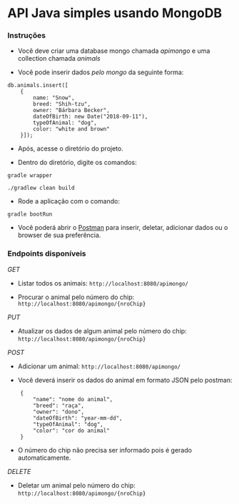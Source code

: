 # API Java simples usando MongoDB

### Instruções

- Você deve criar uma database mongo chamada *apimongo* e uma collection chamada *animals*

- Você pode inserir dados *pelo mongo* da seguinte forma:

```
db.animals.insert([
    {
        name: "Snow",
        breed: "Shih-tzu",
        owner: "Bárbara Becker",
        dateOfBirth: new Date("2018-09-11"),
        typeOfAnimal: "dog",
        color: "white and brown"        
    }]);
```

- Após, acesse o diretório do projeto.

- Dentro do diretório, digite os comandos:

```gradle wrapper``` 

```./gradlew clean build```

- Rode a aplicação com o comando:

```gradle bootRun```

- Você poderá abrir o [Postman](https://www.getpostman.com/) para inserir, deletar, adicionar dados ou o browser de sua preferência.

### Endpoints disponíveis

*GET*

- Listar todos os animais: ```http://localhost:8080/apimongo/```

- Procurar o animal pelo número do chip: ```http://localhost:8080/apimongo/{nroChip}```

*PUT*

- Atualizar os dados de algum animal pelo número do chip: ```http://localhost:8080/apimongo/{nroChip}```

*POST*

- Adicionar um animal: ```http://localhost:8080/apimongo/```

- Você deverá inserir os dados do animal em formato JSON pelo postman:

```
    {
        "name": "nome do animal",
        "breed": "raça",
        "owner": "dono",
        "dateOfBirth": "year-mm-dd",
        "typeOfAnimal": "dog",
        "color": "cor do animal"
    }
```
    
- O número do chip não precisa ser informado pois é gerado automaticamente.

*DELETE*

- Deletar um animal pelo número do chip: ```http://localhost:8080/apimongo/{nroChip}```
